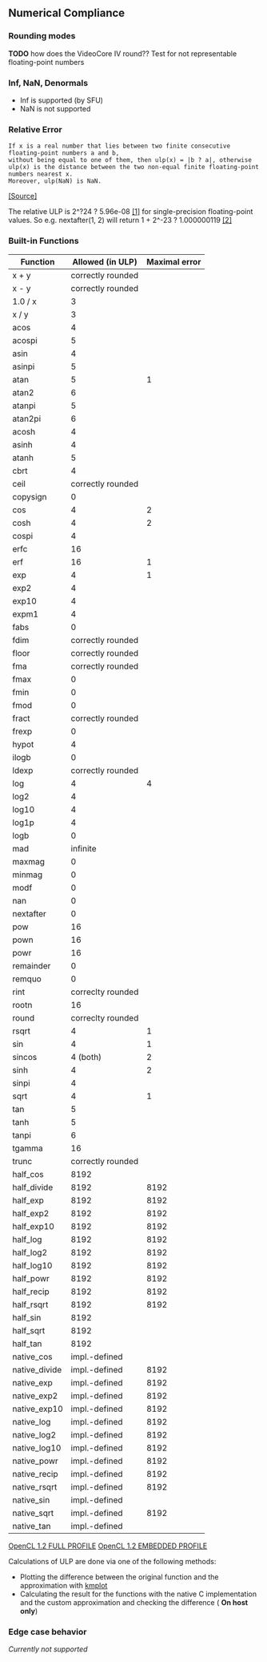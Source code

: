 
## Numerical Compliance


### Rounding modes
**TODO** how does the VideoCore IV round?? Test for not representable floating-point numbers

### Inf, NaN, Denormals
* Inf is supported (by SFU)
* NaN is not supported

### Relative Error

	If x is a real number that lies between two finite consecutive floating-point numbers a and b, 
	without being equal to one of them, then ulp(x) = |b ? a|, otherwise ulp(x) is the distance between the two non-equal finite floating-point numbers nearest x.
	Moreover, ulp(NaN) is NaN.
[[Source]](https://www.khronos.org/registry/OpenCL/specs/opencl-1.2.pdf#page=319)

The relative ULP is 2^?24 ? 5.96e-08 [[1]](https://en.wikipedia.org/wiki/Machine_epsilon) for single-precision floating-point values.
So e.g. nextafter(1, 2) will return 1 + 2^-23 ? 1.000000119 [[2]](https://en.wikipedia.org/wiki/Single-precision_floating-point_format)

### Built-in Functions
| Function	 | Allowed (in ULP) | Maximal error |
|------------|------------------|---------------|
| x + y | correctly rounded |
| x - y | correctly rounded |
| 1.0 / x | 3 |
| x / y | 3 |
| acos | 4 |
| acospi | 5 |
| asin | 4 |
| asinpi | 5 |
| atan | 5 | 1 |
| atan2 | 6 | 
| atanpi | 5 | 
| atan2pi | 6 |
| acosh | 4 |
| asinh | 4 | 
| atanh | 5 | 
| cbrt | 4 |
| ceil | correctly rounded |
| copysign | 0 |
| cos | 4 | 2 |
| cosh | 4 | 2 |
| cospi | 4 |
| erfc | 16 |
| erf | 16 | 1 |
| exp | 4 | 1 |
| exp2 | 4 |
| exp10 | 4 |
| expm1 | 4 |
| fabs | 0 |
| fdim | correctly rounded |
| floor | correctly rounded |
| fma | correctly rounded |
| fmax | 0 |
| fmin | 0 |
| fmod | 0 |
| fract | correctly rounded |
| frexp | 0 |
| hypot | 4 |
| ilogb | 0 |
| ldexp | correctly rounded |
| log | 4 | 4 |
| log2 | 4 |
| log10 | 4 |
| log1p | 4 |
| logb | 0 |
| mad | infinite |
| maxmag | 0 |
| minmag | 0 |
| modf | 0 |
| nan | 0 |
| nextafter | 0 |
| pow | 16 |
| pown | 16 |
| powr | 16 |
| remainder | 0 |
| remquo | 0 |
| rint | correclty rounded |
| rootn | 16 |
| round | correclty rounded |
| rsqrt | 4 | 1 |
| sin | 4 | 1 |
| sincos | 4 (both) | 2 |
| sinh | 4 | 2 |
| sinpi | 4 |
| sqrt | 4 | 1 |
| tan | 5 |
| tanh | 5 |
| tanpi | 6 |
| tgamma | 16 |
| trunc | correctly rounded |
| half_cos | 8192 |
| half_divide | 8192 | 8192 |
| half_exp | 8192 | 8192 |
| half_exp2 | 8192 | 8192 |
| half_exp10 | 8192 | 8192 |
| half_log | 8192 | 8192 |
| half_log2 | 8192 | 8192 |
| half_log10 | 8192 | 8192 |
| half_powr | 8192 | 8192 |
| half_recip | 8192 | 8192 |
| half_rsqrt | 8192 | 8192 |
| half_sin | 8192 |
| half_sqrt | 8192 |
| half_tan | 8192 |
| native_cos | impl.-defined |
| native_divide | impl.-defined | 8192 |
| native_exp | impl.-defined | 8192 |
| native_exp2 | impl.-defined | 8192 |
| native_exp10 | impl.-defined | 8192 |
| native_log | impl.-defined | 8192 |
| native_log2 | impl.-defined | 8192 |
| native_log10 | impl.-defined | 8192 |
| native_powr | impl.-defined | 8192 |
| native_recip | impl.-defined | 8192 |
| native_rsqrt | impl.-defined | 8192 |
| native_sin | impl.-defined |
| native_sqrt | impl.-defined | 8192 |
| native_tan | impl.-defined |

[OpenCL 1.2 FULL PROFILE](https://www.khronos.org/registry/OpenCL/specs/opencl-1.2.pdf#page=320)
[OpenCL 1.2 EMBEDDED PROFILE](https://www.khronos.org/registry/OpenCL/specs/opencl-1.2.pdf#page=346)

Calculations of ULP are done via one of the following methods:
* Plotting the difference between the original function and the approximation with [kmplot](https://edu.kde.org/kmplot/)
* Calculating the result for the functions with the native C implementation and the custom approximation and checking the difference ( **On host only**)

### Edge case behavior

*Currently not supported*
